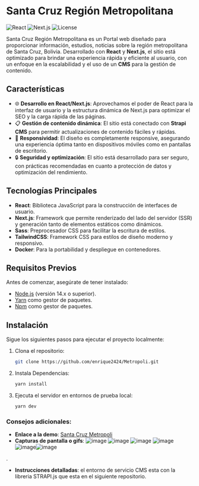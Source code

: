 # Santa Cruz Región Metropolitana

![React](https://img.shields.io/badge/React-v18.2-blue)
![Next.js](https://img.shields.io/badge/Next.js-v13.4-black)
![License](https://img.shields.io/github/license/usuario/repositorio)

Santa Cruz Región Metropolitana es un Portal web diseñado para proporcionar información, estudios, noticias sobre la región metropolitana de Santa Cruz, Bolivia. Desarrollado con **React** y **Next.js**, el sitio está optimizado para brindar una experiencia rápida y eficiente al usuario, con un enfoque en la escalabilidad y el uso de un **CMS** para la gestión de contenido.

## Características

- 🌐 **Desarrollo en React/Next.js**: Aprovechamos el poder de React para la interfaz de usuario y la estructura dinámica de Next.js para optimizar el SEO y la carga rápida de las páginas.
- 📋 **Gestión de contenido dinámica**: El sitio está conectado con **Strapi CMS** para permitir actualizaciones de contenido fáciles y rápidas.
- 📱 **Responsividad**: El diseño es completamente responsive, asegurando una experiencia óptima tanto en dispositivos móviles como en pantallas de escritorio.
- 🔒 **Seguridad y optimización**: El sitio está desarrollado para ser seguro, con prácticas recomendadas en cuanto a protección de datos y optimización del rendimiento.
## Tecnologías Principales

- **React**: Biblioteca JavaScript para la construcción de interfaces de usuario.
- **Next.js**: Framework que permite renderizado del lado del servidor (SSR) y generación tanto de elementos estáticos como dinámicos.
- **Sass**: Preprocesador CSS para facilitar la escritura de estilos.
- **TailwindCSS**: Framework CSS para estilos de diseño moderno y responsivo.
- **Docker**: Para la portabilidad y despliegue en contenedores.

## Requisitos Previos

Antes de comenzar, asegúrate de tener instalado:

- [Node.js](https://nodejs.org/) (versión 14.x o superior).
- [Yarn](https://classic.yarnpkg.com/en/docs/install) como gestor de paquetes.
- [Npm](https://docs.npmjs.com/cli/v8/commands/npm-install) como gestor de paquetes.
## Instalación

Sigue los siguientes pasos para ejecutar el proyecto localmente:

1. Clona el repositorio:
   ```bash
   git clone https://github.com/enrique2424/Metropoli.git
   
2. Instala Dependencias:
   ```bash
   yarn install
   
3. Ejecuta el servidor en entornos de prueba local:
   ```bash
   yarn dev

   
### Consejos adicionales:
- **Enlace a la demo**: [Santa Cruz Metropoli](https://sczmetropoli.santacruz.gob.bo/)
- **Capturas de pantalla o gifs**: ![image](https://github.com/user-attachments/assets/a03400b6-dcd9-4ab3-93ee-aaf525050294)
![image](https://github.com/user-attachments/assets/d9832b64-c4b3-47ae-bf7d-371d182dda15)
![image](https://github.com/user-attachments/assets/252671f7-49ae-4341-ac58-c5ee8b52769c)
![image](https://github.com/user-attachments/assets/bec1ee07-030a-4a46-ba0b-915f643f2cfd) ![image](https://github.com/user-attachments/assets/e220a7ae-383d-4d96-aff6-8b9dabe06dff)![image](https://github.com/user-attachments/assets/d964ebc0-b6fc-47a9-b940-d74e521fb228)




.
- **Instrucciones detalladas**: el entorno de servicio CMS esta con la libreria STRAPI.js que esta en el siguiente repositorio.


   

